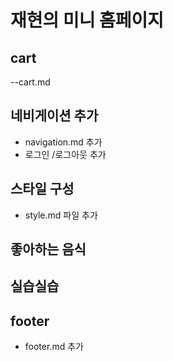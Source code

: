 # 재현의 미니 홈페이지

## cart

--cart.md

## 네비게이션 추가

- navigation.md 추가
- 로그인 /로그아웃 추가

## 스타일 구성

- style.md 파일 추가

## 좋아하는 음식

## 실습실습

## footer

- footer.md 추가
